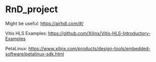 # RnD_project

Might be useful: https://airhdl.com/#/

Vitis HLS Examples: https://github.com/Xilinx/Vitis-HLS-Introductory-Examples

PetaLinux: https://www.xilinx.com/products/design-tools/embedded-software/petalinux-sdk.html
